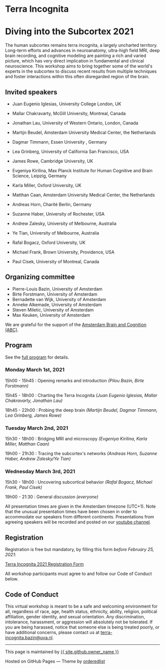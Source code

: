# <a name="home"></a>Terra Incognita
# Diving into the Subcortex 2021

The human subcortex remains terra incognita, a largely uncharted territory. Long-term efforts and
advances in neuroanatomy, ultra-high field MRI, deep brain recording, and cognitive modeling are
painting a rich and varied picture, which has very direct implication in fundamental and clinical
neuroscience. This workshop aims to bring together some of the world's experts in the subcortex to
discuss recent results from multiple techniques and foster interactions within this often disregarded
region of the brain.

## <a name="speakers"></a>Invited speakers

- Juan Eugenio Iglesias, University College London, UK
- Mallar Chakravarty, McGill University, Montreal, Canada
- Jonathan Lau, University of Western Ontario, London, Canada

- Martijn Beudel, Amsterdam University Medical Center, the Netherlands
- Dagmar Timmann, Essen University , Germany
- Lea Grinberg, University of California San Francisco, USA
- James Rowe, Cambridge University, UK

- Evgeniya Kirilina, Max Planck Institute for Human Cognitive and Brain Science, Leipzig, Germany
- Karla Miller, Oxford University, UK
- Matthan Caan, Amsterdam University Medical Center, the Netherlands

- Andreas Horn, Charité Berlin, Germany
- Suzanne Haber, University of Rochester, USA
- Andrew Zalesky, University of Melbourne, Australia
- Ye Tian, University of Melbourne, Australia

- Rafal Bogacz, Oxford University, UK
- Michael Frank, Brown University, Providence, USA
- Paul Cisek, University of Montreal, Canada

## <a names="orga"></a>Organizing committee

- Pierre-Louis Bazin, University of Amsterdam
- Birte Forstmann, University of Amsterdam
- Bernadette van Wijk, University of Amsterdam
- Anneke Alkemade, University of Amsterdam
- Steven Miletic, University of Amsterdam
- Max Keuken, University of Amsterdam

We are grateful for the support of the [Amsterdam Brain and Cognition (ABC)](https://abc.uva.nl/).


## <a name="program"></a>Program

See the [full program](Terra-Incognita-2021-program.pdf) for details.

### Monday March 1st, 2021

15h00 - 15h45
: Opening remarks and introduction _(Pilou Bazin, Birte Forstmann)_

15h45 - 18h00 
: Charting the Terra Incognita _(Juan Eugenio Iglesias, Mallar Chakravarty, Jonathan Lau)_

18h45 - 22h00
: Probing the deep brain _(Martijn Beudel, Dagmar Timmann, Lea Grinberg, James Rowe)_

### Tuesday March 2nd, 2021

15h30 - 18h00 
: Bridging MRI and microscopy _(Evgeniya Kirilina, Karla Miller, Matthan Caan)_

19h00 - 21h30 
: Tracing the subcortex's networks _(Andreas Horn, Suzanne Haber, Andrew Zalesky/Ye Tian)_

### Wednesday March 3rd, 2021

15h30 - 18h00 
: Uncovering subcortical behavior _(Rafal Bogacz, Michael Frank, Paul Cisek)_

19h00 - 21:30 
: General discussion _(everyone)_

All presentation times are given in the Amsterdam timezone (UTC+1). Note that the unusual presentation times have been chosen in order to accommodate our speakers from different continents. Presentations from agreeing speakers will be recorded and posted on our [youtube channel](https://www.youtube.com/channel/UCQOdEztc0qpgs8mvlaFSuCQ).



## <a name="register"></a>Registration

Registration is free but mandatory, by filling this form *before February 25, 2021*:

[Terra Incognita 2021 Registration Form](https://forms.gle/idtmWUYxVJ5LYDaKA)

All workshop participants must agree to and follow our Code of Conduct below.


## <a name="code"></a>Code of Conduct

This virtual workshop is meant to be a safe and welcoming environment for all, regardless of race, age, health status, ethnicity, ability, religion, political affiliation, gender identity, and sexual orientation.
Any discrimination, intolerance, harassment, or aggression will absolutely not be tolerated. 
If you are being harassed, notice that someone else is being treated poorly, or have additional concerns, please contact us at <terra-incognita.bazin@uva.nl>. 

---
 This page is maintained by <a href="{{ site.github.owner_url }}">{{ site.github.owner_name }}</a>
 
 Hosted on GitHub Pages &mdash; Theme by <a href="https://github.com/orderedlist">orderedlist</a>
